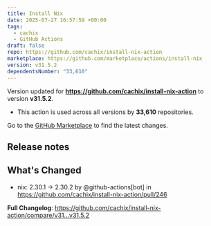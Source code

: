 ```yaml
---
title: Install Nix
date: 2025-07-27 16:57:59 +00:00
tags:
  - cachix
  - GitHub Actions
draft: false
repo: https://github.com/cachix/install-nix-action
marketplace: https://github.com/marketplace/actions/install-nix
version: v31.5.2
dependentsNumber: "33,610"
---
```



Version updated for **https://github.com/cachix/install-nix-action** to version **v31.5.2**.
- This action is used across all versions by **33,610** repositories.

Go to the [GitHub Marketplace](https://github.com/marketplace/actions/install-nix) to find the latest changes.

## Release notes

## What's Changed
* nix: 2.30.1 -> 2.30.2 by @github-actions[bot] in https://github.com/cachix/install-nix-action/pull/246


**Full Changelog**: https://github.com/cachix/install-nix-action/compare/v31...v31.5.2
